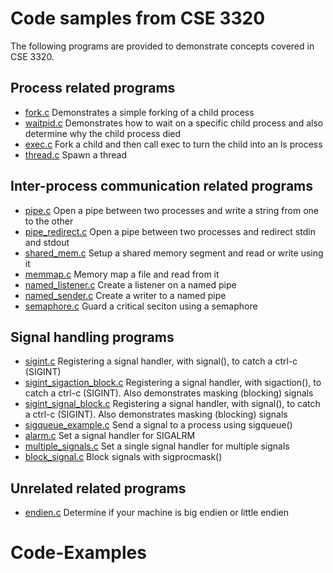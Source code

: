 # Code samples from CSE 3320
The following programs are provided to demonstrate concepts covered in CSE 3320.

## Process related programs
- [fork.c][01] 		Demonstrates a simple forking of a child process
- [waitpid.c][02]	Demonstrates how to wait on a specific child process and also determine why the child process died
- [exec.c][03]		Fork a child and then call exec to turn the child into an ls process
- [thread.c][11]	Spawn a thread	

## Inter-process communication related programs
- [pipe.c][05]	Open a pipe between two processes and write a string from one to the other
- [pipe_redirect.c][06]	Open a pipe between two processes and redirect stdin and stdout 
- [shared_mem.c][13]	Setup a shared memory segment and read or write using it 
- [memmap.c][16]	Memory map a file and read from it
- [named_listener.c][17]	Create a listener on a named pipe
- [named_sender.c][18]	Create a writer to a named pipe 
- [semaphore.c][19]	Guard a critical seciton using a semaphore

## Signal handling programs
- [sigint.c][07]	Registering a signal handler, with signal(), to catch a ctrl-c (SIGINT)
- [sigint_sigaction_block.c][08]	Registering a signal handler, with sigaction(), to catch a ctrl-c (SIGINT). Also demonstrates masking (blocking) signals
- [sigint_signal_block.c][09]	Registering a signal handler, with signal(), to catch a ctrl-c (SIGINT). Also demonstrates masking (blocking) signals
- [sigqueue_example.c][10]	Send a signal to a process using sigqueue()
- [alarm.c][12]		Set a signal handler for SIGALRM
- [multiple_signals.c][14]	Set a single signal handler for multiple signals 
- [block_signal.c][15]	Block signals with sigprocmask()

## Unrelated related programs
- [endien.c][04] 	Determine if your machine is big endien or little endien 

[01]:https://github.com/CSE3320/Code-Samples/blob/master/fork.c
[02]:https://github.com/CSE3320/Code-Samples/blob/master/waitpid.c
[03]:https://github.com/CSE3320/Code-Samples/blob/master/exec.c 
[04]:https://github.com/CSE3320/Code-Samples/blob/master/endien.c 
[05]:https://github.com/CSE3320/Code-Samples/blob/master/pipe.c 
[06]:https://github.com/CSE3320/Code-Samples/blob/master/pipe_redirect.c 
[07]:https://github.com/CSE3320/Code-Samples/blob/master/sigint.c 
[08]:https://github.com/CSE3320/Code-Samples/blob/master/sigint_sigaction_block.c 
[09]:https://github.com/CSE3320/Code-Samples/blob/master/sigint_signal_block.c 
[10]:https://github.com/CSE3320/Code-Samples/blob/master/sigqueue_example.c 
[11]:https://github.com/CSE3320/Code-Samples/blob/master/thread.c
[12]:https://github.com/CSE3320/Code-Samples/blob/master/alarm.c
[13]:https://github.com/CSE3320/Code-Samples/blob/master/shared_mem.c
[14]:https://github.com/CSE3320/Code-Samples/blob/master/multiple_signals.c
[15]:https://github.com/CSE3320/Code-Samples/blob/master/block_signals.c
[16]:https://github.com/CSE3320/Code-Samples/blob/master/memmap.c
[17]:https://github.com/CSE3320/Code-Samples/blob/master/named_listener.c
[18]:https://github.com/CSE3320/Code-Samples/blob/master/named_sender.c
[19]:https://github.com/CSE3320/Code-Samples/blob/master/semaphore.c
# Code-Examples

